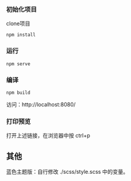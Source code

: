 
### 初始化项目
clone项目

    npm install
### 运行
    npm serve
### 编译
    npm build
访问：http://localhost:8080/
### 打印预览
打开上述链接，在浏览器中按
    ctrl+p
## 其他
蓝色主题版：自行修改 ./scss/style.scss 中的变量。

